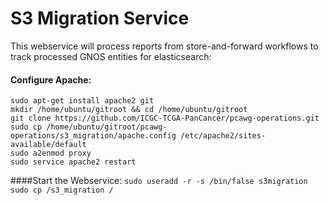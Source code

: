# S3 Migration Service

This webservice will process reports from store-and-forward workflows to track processed GNOS entities for elasticsearch:

#### Configure Apache:
`sudo apt-get install apache2 git`<br>
`mkdir /home/ubuntu/gitroot && cd /home/ubuntu/gitroot`<br>
`git clone https://github.com/ICGC-TCGA-PanCancer/pcawg-operations.git`<br>
`sudo cp /home/ubuntu/gitroot/pcawg-operations/s3_migration/apache.config /etc/apache2/sites-available/default`<br>
`sudo a2enmod proxy`<br>
`sudo service apache2 restart`<br>


####Start the Webservice:
`sudo useradd -r -s /bin/false s3migration`<br>
`sudo cp /s3_migration /`<br>
<br>
